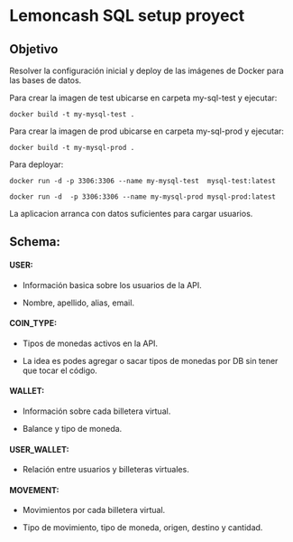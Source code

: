 # Lemoncash SQL setup proyect

## Objetivo

Resolver la configuración inicial y deploy de las imágenes de Docker para las bases de datos.

Para crear la imagen de test ubicarse en carpeta my-sql-test y ejecutar:

```docker build -t my-mysql-test .```


Para crear la imagen de prod ubicarse en carpeta my-sql-prod y ejecutar:

```docker build -t my-mysql-prod .```


Para deployar:

```docker run -d -p 3306:3306 --name my-mysql-test  mysql-test:latest```

```docker run -d  -p 3306:3306 --name my-mysql-prod mysql-prod:latest```

La aplicacion arranca con datos suficientes para cargar usuarios.

## Schema:

#### USER:

* Información basica sobre los usuarios de la API. 
  
* Nombre, apellido, alias, email.

#### COIN_TYPE:

* Tipos de monedas activos en la API.
  
* La idea es podes agregar o sacar tipos de monedas por DB sin tener que tocar el código.

#### WALLET:

* Información sobre cada billetera virtual. 
  
* Balance y tipo de moneda.

#### USER_WALLET:

* Relación entre usuarios y billeteras virtuales.

#### MOVEMENT:

* Movimientos por cada billetera virtual.

* Tipo de movimiento, tipo de moneda, origen, destino y cantidad.

